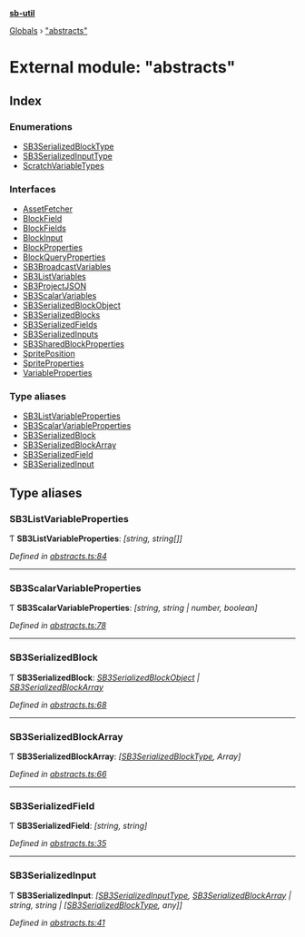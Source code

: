 **[sb-util](../README.md)**

[Globals](../globals.md) › ["abstracts"](_abstracts_.md)

# External module: "abstracts"

## Index

### Enumerations

* [SB3SerializedBlockType](../enums/_abstracts_.sb3serializedblocktype.md)
* [SB3SerializedInputType](../enums/_abstracts_.sb3serializedinputtype.md)
* [ScratchVariableTypes](../enums/_abstracts_.scratchvariabletypes.md)

### Interfaces

* [AssetFetcher](../interfaces/_abstracts_.assetfetcher.md)
* [BlockField](../interfaces/_abstracts_.blockfield.md)
* [BlockFields](../interfaces/_abstracts_.blockfields.md)
* [BlockInput](../interfaces/_abstracts_.blockinput.md)
* [BlockProperties](../interfaces/_abstracts_.blockproperties.md)
* [BlockQueryProperties](../interfaces/_abstracts_.blockqueryproperties.md)
* [SB3BroadcastVariables](../interfaces/_abstracts_.sb3broadcastvariables.md)
* [SB3ListVariables](../interfaces/_abstracts_.sb3listvariables.md)
* [SB3ProjectJSON](../interfaces/_abstracts_.sb3projectjson.md)
* [SB3ScalarVariables](../interfaces/_abstracts_.sb3scalarvariables.md)
* [SB3SerializedBlockObject](../interfaces/_abstracts_.sb3serializedblockobject.md)
* [SB3SerializedBlocks](../interfaces/_abstracts_.sb3serializedblocks.md)
* [SB3SerializedFields](../interfaces/_abstracts_.sb3serializedfields.md)
* [SB3SerializedInputs](../interfaces/_abstracts_.sb3serializedinputs.md)
* [SB3SharedBlockProperties](../interfaces/_abstracts_.sb3sharedblockproperties.md)
* [SpritePosition](../interfaces/_abstracts_.spriteposition.md)
* [SpriteProperties](../interfaces/_abstracts_.spriteproperties.md)
* [VariableProperties](../interfaces/_abstracts_.variableproperties.md)

### Type aliases

* [SB3ListVariableProperties](_abstracts_.md#sb3listvariableproperties)
* [SB3ScalarVariableProperties](_abstracts_.md#sb3scalarvariableproperties)
* [SB3SerializedBlock](_abstracts_.md#sb3serializedblock)
* [SB3SerializedBlockArray](_abstracts_.md#sb3serializedblockarray)
* [SB3SerializedField](_abstracts_.md#sb3serializedfield)
* [SB3SerializedInput](_abstracts_.md#sb3serializedinput)

## Type aliases

###  SB3ListVariableProperties

Ƭ **SB3ListVariableProperties**: *[string, string[]]*

*Defined in [abstracts.ts:84](https://github.com/bocoup/sb-util/blob/565edc9/src/abstracts.ts#L84)*

___

###  SB3ScalarVariableProperties

Ƭ **SB3ScalarVariableProperties**: *[string, string | number, boolean]*

*Defined in [abstracts.ts:78](https://github.com/bocoup/sb-util/blob/565edc9/src/abstracts.ts#L78)*

___

###  SB3SerializedBlock

Ƭ **SB3SerializedBlock**: *[SB3SerializedBlockObject](../interfaces/_abstracts_.sb3serializedblockobject.md) | [SB3SerializedBlockArray](_abstracts_.md#sb3serializedblockarray)*

*Defined in [abstracts.ts:68](https://github.com/bocoup/sb-util/blob/565edc9/src/abstracts.ts#L68)*

___

###  SB3SerializedBlockArray

Ƭ **SB3SerializedBlockArray**: *[[SB3SerializedBlockType](../enums/_abstracts_.sb3serializedblocktype.md), Array]*

*Defined in [abstracts.ts:66](https://github.com/bocoup/sb-util/blob/565edc9/src/abstracts.ts#L66)*

___

###  SB3SerializedField

Ƭ **SB3SerializedField**: *[string, string]*

*Defined in [abstracts.ts:35](https://github.com/bocoup/sb-util/blob/565edc9/src/abstracts.ts#L35)*

___

###  SB3SerializedInput

Ƭ **SB3SerializedInput**: *[[SB3SerializedInputType](../enums/_abstracts_.sb3serializedinputtype.md), [SB3SerializedBlockArray](_abstracts_.md#sb3serializedblockarray) | string, string | [[SB3SerializedBlockType](../enums/_abstracts_.sb3serializedblocktype.md), any]]*

*Defined in [abstracts.ts:41](https://github.com/bocoup/sb-util/blob/565edc9/src/abstracts.ts#L41)*